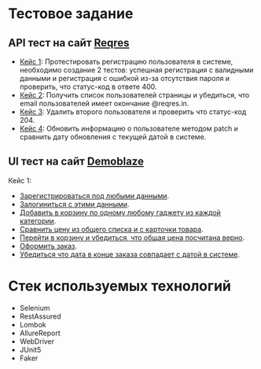 # Тестовое задание

## API тест на сайт [Reqres](https://reqres.in/)
* [Кейс 1](src/test/java/APItestforReqres/RegisterTest/RegisterUser.java): Протестировать регистрацию пользователя в системе, необходимо создание 2 тестов: успешная регистрация с валидными данными и регистрация с ошибкой из-за отсутствия пароля и проверить, что статус-код в ответе 400.
* [Кейс 2](src/test/java/APItestforReqres/GetTest/GetUser.java): Получить список пользователей страницы и убедиться, что email пользователей имеет окончание @reqres.in.
* [Кейс 3](src/test/java/APItestforReqres/DeleteTest/DeleteUser.java): Удалить второго пользователя и проверить что статус-код 204.
* [Кейс 4](src/test/java/APItestforReqres/UpdateTest/UpdateUserData.java): Обновить информацию о пользователе методом patch и сравнить дату обновления с текущей датой в системе.

## UI тест на сайт [Demoblaze](https://www.demoblaze.com/)

Кейс 1:
* [Зарегистрироваться под любыми данными](src/test/java/UItestforDemoblaze/LogInPage.java).
* [Залогиниться с этими данными](src/test/java/UItestforDemoblaze/RegistrationPage.java).
* [Добавить в корзину по одному любому гаджету из каждой категории](src/test/java/UItestforDemoblaze/CatalogPage.java).
* [Сравнить цену из общего списка и с карточки товара](src/test/java/UItestforDemoblaze/CatalogPage.java).
* [Перейти в корзину и убедиться, что общая цена посчитана верно](src/test/java/UItestforDemoblaze/CartPage.java).
* [Оформить заказ](src/test/java/UItestforDemoblaze/CartPage.java).
* [Убедиться что дата в конце заказа совпадает с датой в системе](src/test/java/UItestforDemoblaze/CartPage.java).


# Стек используемых технологий
* Selenium
* RestAssured
* Lombok
* AllureReport
* WebDriver
* JUnit5
* Faker
